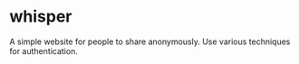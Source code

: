 # whisper

A simple website for people to share anonymously.
Use various techniques for authentication.
